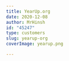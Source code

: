 ```yaml
---
title: YearUp.org
date: 2020-12-08
author: MrHinsh
id: "45247"
type: customers
slug: yearup-org
coverImage: yearup.png

---
```







